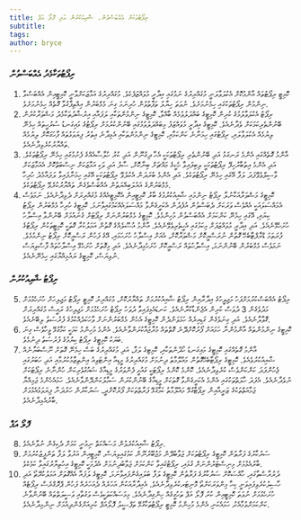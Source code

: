 ```yaml
---
title: ރިޕޯޓުތަކަށް އެއްބަސްވުން، ޝާއިއުކުރުން އަދި ފޮލޯ އަޕް
subtitle: 
tags: 
author: bryce
---
```


<h3>ރިޕޯޓުތަކާމެދު އެއްބަސްވުން</h3>

<ol>
<li>ކޮމިޓީ ރިޕޯޓުތައް އާންމުކޮށް އެކުލަވާލަނީ މުގައްރިރުގެ ނަމުގައި އިދާރީ މުވައްޒަފެކެވެ. މުގައްރިރުގެ އަމާޒަކަށްވާނީ ކޮމިޓީއިން އެއްބަސްވާ ނިންމުން ރިޕޯޓުތަކުގައި ހިމެނުމަށެވެ. ނުވަތަ ހިޔާލު ތަފާތުވުން ހުރިނަމަ ގިނަ މެމްބަރުން އިއްތިފާގުވާ ގޮތެއް ހިމެނުމަށެވެ. </li>
<li>ރިޕޯޓު އެކުލަވާލުމުގެ ކުރިން ކޮމިޓީގެ ބައްދަލުވުމެއް ބާއްވާ، ކޮމިޓީގެ ނިންމުންތަކާއި ލަފައާއި އިރުޝާދުތަކާމެދު މަޝްވަރާކުރުން ބޭނުންތެރިކަމަކަށް ވެދާނެއެވެ. ކޮމިޓީގެ އިދާރީ މުވައްޒަފު މިބައްދަލުވުމުގައި ބޭނުންކުރުމަށް ރިޕޯޓުގެ މައިގަނޑު ސުރުހީތައް ހިމެނޭ ލިޔުމެއް އެކުލަވާލައި، ރިޕޯޓުގައި ހިމަނާނެ ކަންކަމާއި، ކޮމިޓީގެ ނިންމުންތަކާއި އެޅިދާނެ އިތުރު ފިޔަވަޅުތައް ފާހަގަކޮށް ލިޔުމެއް ތައްޔާރުކުރެވިދާނެއެވެ. </li>
<li>އާންމު ގޮތެއްގައި އެންމެ ރަނގަޅު އަދި ބޭނުންތެރި ރިޕޯޓުތަކަކީ އެހާ ދިގުނޫން އަދި ކުރު ހުލާސާއެއްގެ ފެށުމުގައި ހިމެނޭ ރިޕޯޓުތަކެވެ. އަދި އެންމެ އިތުބާރުހިފޭ ރިޕޯޓުތަކަކީ ލިބިފައިވާ ހެކީގެ މައްޗަށް ބިނާކޮށް، ސާފު އަދި ވަކި އަމާޒަކަށް ނިސްބަތްކޮށް އެއަމާޒަކަށް ވާސިލްވެވޭފަދަ ލަފާ އޭގައި ހިމެނޭ ރިޕޯޓުތަކެވެ. އަދި އެންމެ ބުރަދަން އެކުލެވޭ ރިޕޯޓުތަކަކީ އޭގައި ހިމަނާފައިވާ ލަފައާމެދު ހުރިހާ މެމްބަރުންގެ އައުލަބިއްޔަތުން އެއްބަސްވެގެން ތައްޔާރުކުރެވޭ ރިޕޯޓުތަކެވެ. </li>
<li>ކޮމިޓީގެ މަޝްވަރާއަކާނުލާ ރިޕޯޓު ނިންމައި ޝާއިއުކުރުމުގެ ބާރު ކޮމިޓީއިން އެކޮމިޓީއެއްގެ މުގައްރިރަށް ދެވިދާނެއެވެ. ނަމަވެސް އެމައްސަލައަކީ އެއްވެސް ވަރަކަށް ދެބަސްވުން އުފެދުން އެކަށީގެންވާ މައްސަލައެއްކަމުގައިވާނަމަ. ކޮމިޓީގެ ހުރިހާ މެމްބަރުން ރިޕޯޓު ކިޔައި، އޭގައި ހިމެނޭ ކަންކަމަށް އެއްބަސްވުން މުހިންމެވެ. ކޮމިޓީގެ މެމްބަރުންނަށް ރިޕޯޓަށް ގެނައުމަށް ބޭނުންވާ އިސްލާހު ހުށަހެޅޭނެއެވެ. އަދި އިދާރީ މުވައްޒަފަށް މިކަމުގައި އެހީތެރިވެވޭނެއެވެ. އާންމު އުސޫލެއްގެ ގޮތުން އަމަލުކުރާ ގޮތަކީ ކޮމިޓީތަކުން ރިޕޯޓުގެ ފުރަތަމަ ޑްރާފްޓާބެހޭ ގޮތުން ނުރަސްމީކޮށް މަޝްވަރާކޮށް، އެއަށް އިސްލާހު ހުށަހަޅައި، އޭގެ ފަހުން ރަސްމީކޮށް ރިޕޯޓު ނިންމުމެވެ. ނަމަވެސް މެމްބަރުން ބޭނުންނަމަ، އިސްލާހުތައް ރަސްމީކޮށް ހުށަހެޅިދާނެއެވެ. އަދި މިގޮތަށް ހުށަހެޅޭ އިސްލާހުތައް ފާސްވިޔަސް ނުވިޔަސް، ކޮމިޓީގެ ޔައުމިއްޔާގައި ހިމެނޭނެއެވެ.</li>
</ol>

<h3>ރިޕޯޓު ޝާއިއުކުރުން </h3>

<ol start="5">
<li>ރިޕޯޓު އެއްބަސްކުރުމަށްފަހު މަޖިލީހުގެ އިދާރާއިން ރިޕޯޓު ޝާއިއުކުރުމަށް ތައްޔާރުކޮށް، މުގައްރިރު ކޮމިޓީ ރިޕޯޓު މަޖިލިހަށް ހުށަހެޅުމަށް މަދުވެގެން 3 ދުވަސް ކުރިން އެޖެންޑާކުރާނެއެވެ. ކަނޑައެޅިފައިވާ ދުވަހު ރިޕޯޓު ހުށަހެޅުމަށް މަޖިލިހުގެ ރައީސް މުގައްރިރަށް ގޮވާލާނެއެވެ. އަދި ގިނަވެގެން ގަޑިއިރެއް ހަމަވަންދެން ކޮމިޓީގެ އެހެން މެމްބަރުންނަށް ވާހަކަދެއްކުމުގެ ފުރުސަތު ލިބޭނެއެވެ. </li>
<li>ކޮމިޓީގެ ނިންމުންތައް އާންމުންނާ ހަމައަށް ފޯރުކޮށްދޭނެ ގޮތްތައް މުރާޖައާކުރަންވާނެއެވެ. އެންމެ މުހިންމު ކަމަކީ ކަމާގުޅޭ ވީހާވެސް ގިނަ ބަޔަކު ކޮމިޓީގެ ރިޕޯޓު ކިޔުމުގެ ފުރުސަތު ދިނުމެވެ. </li>
<li>އާންމު ގޮތެއްގައި ކޮމިޓީގެ މައިގަނޑު ހޯދުންތަކާއި، ކޮމިޓިގެ ލަފާ، އަދި މުގައްރިރުގެ ބަސް ހިމެނޭ ގޮތަށް ނޫސްބަޔާނެއް ޝާއިއުކުރުވެއެވެ. ކޮމިޓީގެ ރިޕޯޓާބެހޭގޮތުން މައުލޫމާތު ދިނުމަށް މުގައްރިރުގެ މީޑިއާ އިންޓަވިއު އިންތިޒާމުކުރުމާއި އަދި ހަބަރުގައި ޖެހުންފަދަ ކަންކަންވެސް ކުރެވިދާނެއެވެ. ކޮންމެ ކޮންމެ ރިޕޯޓަކީ ގައުމީ ފެންވަރުގެ މީޑިއާގެ ޝައުގުވެރިކަން ހުންނާނެ ރިޕޯޓަކަށް ނުވެދާނެއެވެ. އެފަދަ ހާލަތްތަކުގައި އެންމެ އެކަށީގެންވާ ގޮތަކަށް މީޑިއާގެ ބޭނުންކުރަން ސަމާލުކަންދޭންވާނެއެވެ. ހަމައެހެންމެ ޖަމިއްޔާ ޖަމާއަތްތަކުގެ ޒަރީއާއިން ރިޕޯޓާގުޅޭ މައުލޫމާތު ކަމާގުޅޭ ފަރާތްތަކަށް ފޯރުކޮށްދީ، ސަރުކާރުން ހަރުދަނާ ފިޔަވަޅުއެޅުމަށް ބާރުއެޅިދާނެއެވެ. </li>
</ol>

<h3>ފޮލޯ އަޕް</h3>

<ol start="8">
<li>ރިޕޯޓު ޝާއިއުކުރެވުން މަސައްކަތް ނިމުނީ ކަމަށް ދެކިގެން ނުވާނެއެވެ. </li>
<li>ސަރުކާރުގެ ފަރާތުން ކޮމިޓީގެ ރިޕޯޓުތަކަށް ޖަވާބުދޭން މަޖުބޫރުނޫން ކަމުގައިވިޔަސް، ކޮމިޓީއިން އަރުވާ ލަފާ ތަންފީޒުކުރުމަށް ބާރުއެޅުމަށް މިނިސްޓަރުންނަށް ގުޅައި، ރިޕޯޓުގައިވާ ކަންކަމަށް ޖަވާބުދިނުމަށް އެދުމަކީ ކޮމިޓީގެ އިހުތިޔާރުގައިވާ ކަމެކެވެ. </li>
<li>ދުރުރާސްތާގައި، ހާއްސަކޮށް ސަރުކާރުގެ ފަރާތުން ކޮމިޓީގެ ލަފާ ބަލައިގެންފައިވާނަމަ، ކޮމިޓީގެ ލަފައާ އެއްގޮތަށް އަމަލުކުރޭތޯ އަދި ހާސިލުކުރެވިފައިވަނީ ކިހާ މިންވަރަކަށްތޯ މޮނިޓަރކުރެވިދާނެއެވެ. އެއިދާރާއަކުން އަހަރެއް ދެއަހަރެއް ފަހުން ޕްރޮގްރެސް ރިޕޯޓެއް ހުށަހެޅުމަށް ނުވަތަ ކޮމިޓީއިން ކުރު ފޮލޯ އަޕް ތަހުގީގެއް ހިންގިދާނެއެވެ. މިމަސައްކަތަކީވެސް ވަގުތާއި ވަސީލަތްތައް ބޭނުންވާނެ ކަންކަމަށްވުމާއެކު، ހަމައެކަނި އެންމެ މުހިންމު ކޮމިޓީ ރިޕޯޓުތަކާގުޅޭ ތަފްސީލު ފޮލޯއަޕް ކުރިއަށްގެންދިއުމަށް ނިންމިދާނެއެވެ. </li>
</ol>
